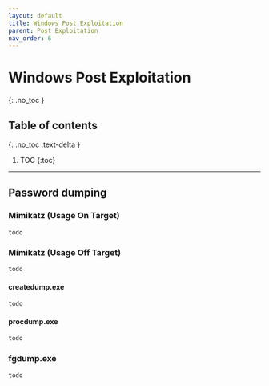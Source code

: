 ```yaml
---
layout: default
title: Windows Post Exploitation
parent: Post Exploitation
nav_order: 6
---
```


# Windows Post Exploitation
{: .no_toc }

## Table of contents
{: .no_toc .text-delta }

1. TOC
{:toc}

---

## Password dumping

### Mimikatz (Usage On Target)

```
todo
```

### Mimikatz (Usage Off Target)

```
todo
```

#### createdump.exe

```
todo
```

#### procdump.exe

```
todo
```

### fgdump.exe

```
todo
```

